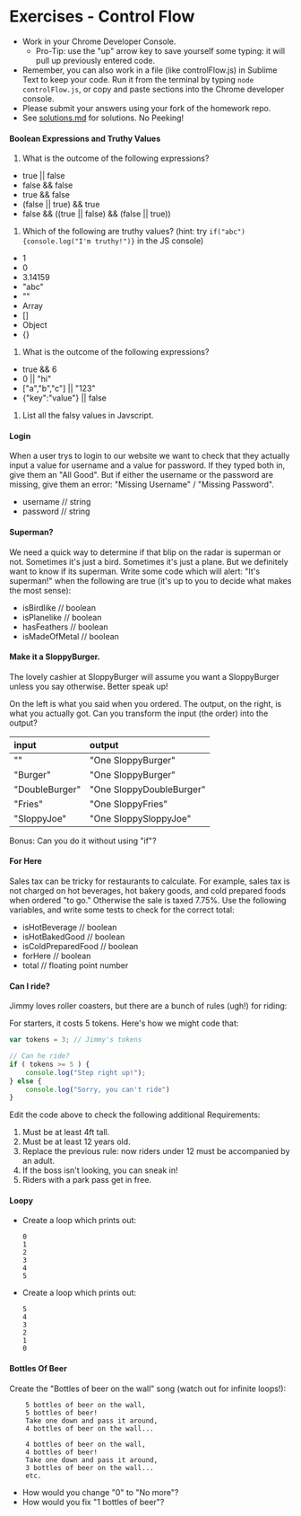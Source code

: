 # Exercises - Control Flow

- Work in your Chrome Developer Console.  
    * Pro-Tip: use the "up" arrow key to save yourself some typing: it will pull up previously entered code.
- Remember, you can also work in a file (like controlFlow.js) in Sublime Text to keep your code.  Run it from the terminal by typing `node controlFlow.js`, or copy and paste sections into the Chrome developer console.
- Please submit your answers using your fork of the homework repo.
- See [solutions.md](solutions.md) for solutions. No Peeking!


#### Boolean Expressions and Truthy Values

1. What is the outcome of the following expressions?

  * true || false
  * false && false
  * true && false
  * (false || true) && true
  * false && ((true || false) && (false || true))

1. Which of the following are truthy values? (hint: try `if("abc"){console.log("I'm truthy!")}` in the JS console)
  * 1
  * 0
  * 3.14159
  * "abc"
  * ""
  * Array
  * []
  * Object
  * {}

1. What is the outcome of the following expressions?
  *  true && 6
  *  0 || "hi"
  *  ["a","b","c"] || "123"
  *  {"key":"value"} || false

1. List all the falsy values in Javscript.

#### Login
When a user trys to login to our website we want to check that they actually input a value for username and a value for password. If they typed both in, give them an "All Good". But if either the username or the password are missing, give them an error: "Missing Username" / "Missing Password".
* username // string
* password // string


#### Superman?
We need a quick way to determine if that blip on the radar is superman or not. Sometimes it's just a bird. Sometimes it's just a plane. But we definitely want to know if its superman. Write some code which will alert: "It's superman!" when the following are true (it's up to you to decide what makes the most sense):
* isBirdlike // boolean
* isPlanelike // boolean
* hasFeathers // boolean
* isMadeOfMetal // boolean


#### Make it a SloppyBurger.
The lovely cashier at SloppyBurger will assume you want a SloppyBurger unless you say otherwise. Better speak up!

On the left is what you said when you ordered. The output, on the right, is what you actually got. Can you transform the input (the order) into the output?

| input | output |
|:--------------|:--------------|
| "" | "One SloppyBurger" |
"Burger" | "One SloppyBurger" |
"DoubleBurger" | "One SloppyDoubleBurger" |
"Fries" | "One SloppyFries" |
"SloppyJoe" | "One SloppySloppyJoe" |

Bonus: Can you do it without using "if"?



#### For Here
Sales tax can be tricky for restaurants to calculate. For example, sales tax is not charged on hot beverages, hot bakery goods, and cold prepared foods when ordered "to go." Otherwise the sale is taxed 7.75%. Use the following variables, and write some tests to check for the correct total:
* isHotBeverage // boolean
* isHotBakedGood // boolean
* isColdPreparedFood // boolean
* forHere // boolean
* total // floating point number


#### Can I ride?
Jimmy loves roller coasters, but there are a bunch of rules (ugh!) for riding:

For starters, it costs 5 tokens. Here's how we might code that:

```js
var tokens = 3; // Jimmy's tokens

// Can he ride?
if ( tokens >= 5 ) {
    console.log("Step right up!");
} else {
    console.log("Sorry, you can't ride")
}
```
Edit the code above to check the following additional Requirements:

1. Must be at least 4ft tall.
2. Must be at least 12 years old.
3. Replace the previous rule: now riders under 12 must be accompanied by an adult.
4. If the boss isn't looking, you can sneak in!
5. Riders with a park pass get in free.


#### Loopy
* Create a loop which prints out:

    ```
    0
    1
    2
    3
    4
    5
    ```
* Create a loop which prints out:

    ```
    5
    4
    3
    2
    1
    0
    ```



#### Bottles Of Beer
Create the "Bottles of beer on the wall" song (watch out for infinite loops!):
```
    5 bottles of beer on the wall,
    5 bottles of beer!
    Take one down and pass it around,
    4 bottles of beer on the wall...
    
    4 bottles of beer on the wall,
    4 bottles of beer!
    Take one down and pass it around,
    3 bottles of beer on the wall...
    etc.
```

* How would you change "0" to "No more"?
* How would you fix "1 bottles of beer"?

